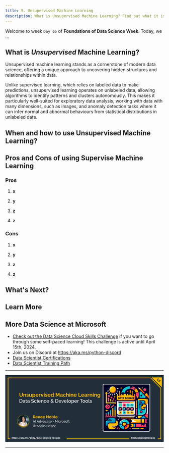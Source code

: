 ```yaml
---
title: 5. Unsupervised Machine Learning
description: What is Unsupervised Machine Learning? Find out what it is and how you can use it.
---
```


Welcome to week  `Day 05` of **Foundations of Data Science Week**. Today, we ...

## What is ***Unsupervised*** Machine Learning?
Unsupervised machine learning stands as a cornerstone of modern data science, offering a unique approach to uncovering hidden structures and relationships within data. 

Unlike supervised learning, which relies on labeled data to make predictions, unsupervised learning operates on unlabeled data, allowing algorithms to identify patterns and clusters autonomously. This makes it particularly well-suited for exploratory data analysis, working with data with many dimensions, such as images, and anomaly detection tasks where it can infer normal and abnormal behaviours from statistical distributions in unlabeled data.

## When and how to use Unsupervised Machine Learning?




## Pros and Cons of using Supervise Machine Learning
### Pros 
1. **x**<br>


2. **y**<br>


3. **z**<br>


4. **z**<br>


### Cons
1. **x**<br>


2. **y**<br>


3. **z**<br>


4. **z**<br>


## What's Next?

## Learn More

## More Data Science at Microsoft

- [Check out the Data Science Cloud Skills Challenge](https://aka.ms/python/DataScienceDay/CSC) if you want to go through some self-paced learning! This challenge is active until April 15th, 2024.
- Join us on Discord at https://aka.ms/python-discord
- [Data Scientist Certifications](https://aka.ms/python/DataScienceDay/DataScience-certification)
- [Data Scientist Training Path](https://aka.ms/python/DataScienceDay/DataScience-TrainingPath)


<!-- for DEV.TO
---
title: Unsupervised Machine Learning
published: false
description: 
tags: datascience, machinelearning, python
series: 14 Days of Data Science
canonical_url: https://aka.ms/
cover_image:
--- -->

---

![Banner For Week 1 Post 5](./img/banners/DataScienceDay-Foundations-5.png)

---